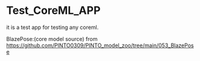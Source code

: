 # Test_CoreML_APP
it is a test app for testing any coreml.

BlazePose:(core model source) from https://github.com/PINTO0309/PINTO_model_zoo/tree/main/053_BlazePose
